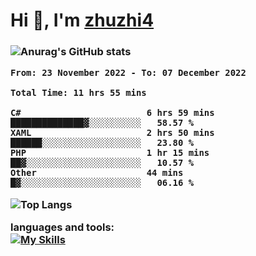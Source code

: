  
<h1 align="left">Hi 👋, I'm <a href="https://github.com/zhuzhi14/">zhuzhi4</a></h1>
<h3 align="left"🎉🎉🎇🎇😀😀A passionate frontend developer 🎉🎉🎇🎇😀😀</h3>


![Anurag's GitHub stats](https://github-readme-stats.vercel.app/api?username=zhuzhi14&show_icons=true&theme=radical)


<!--START_SECTION:waka-->

```text
From: 23 November 2022 - To: 07 December 2022

Total Time: 11 hrs 55 mins

C#                        6 hrs 59 mins   ██████████████▓░░░░░░░░░░   58.57 %
XAML                      2 hrs 50 mins   ██████░░░░░░░░░░░░░░░░░░░   23.80 %
PHP                       1 hr 15 mins    ██▓░░░░░░░░░░░░░░░░░░░░░░   10.57 %
Other                     44 mins         █▓░░░░░░░░░░░░░░░░░░░░░░░   06.16 %
```

<!--END_SECTION:waka-->
<!---
zhuzhi14/zhuzhi14 is a ✨ special ✨ repository because its `README.md` (this file) appears on your GitHub profile.
You can click the Preview link to take a look at your changes.
--->
![Top Langs](https://github-readme-stats.vercel.app/api/top-langs/?username=zhuzhi14&show_icons=true&theme=tokyonight&hide=css,html,php,javascript)


**languages and tools:**  
[![My Skills](https://skillicons.dev/icons?i=cs,dotnet,php,github,visualstudio,vscode,js,ts,go,mysql,react,vue,html,css,dart,wasm)](https://skillicons.dev)





